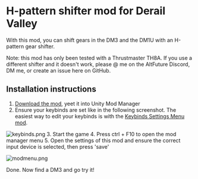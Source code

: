 ﻿# H-pattern shifter mod for Derail Valley

With this mod, you can shift gears in the DM3 and the DM1U with an H-pattern gear shifter.

Note: this mod has only been tested with a Thrustmaster TH8A. If you use a different shifter and it doesn't work, please @ me on the AltFuture Discord, DM me, or create an issue here on GitHub. 

## Installation instructions

1. [Download the mod](https://www.nexusmods.com/derailvalley/mods/835), yeet it into Unity Mod Manager
2. Ensure your keybinds are set like in the following screenshot. The easiest way to edit your keybinds is with the [Keybinds Settings
Menu mod](https://www.nexusmods.com/derailvalley/mods/817).

![keybinds.png](keybinds.png)
3. Start the game
4. Press ctrl + F10 to open the mod manager menu
5. Open the settings of this mod and ensure the correct input device is selected, then press 'save'

![modmenu.png](modmenu.png)

Done. Now find a DM3 and go try it!